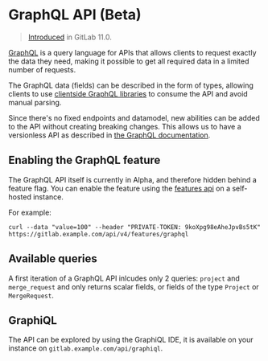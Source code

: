# GraphQL API (Beta)

> [Introduced][ce-19008] in GitLab 11.0.

[GraphQL](https://graphql.org/) is a query language for APIs that
allows clients to request exactly the data they need, making it
possible to get all required data in a limited number of requests.

The GraphQL data (fields) can be described in the form of types,
allowing clients to use [clientside GraphQL
libraries](https://graphql.org/code/#graphql-clients) to consume the
API and avoid manual parsing.

Since there's no fixed endpoints and datamodel, new abilities can be
added to the API without creating breaking changes. This allows us to
have a versionless API as described in [the GraphQL
documentation](https://graphql.org/learn/best-practices/#versioning).

## Enabling the GraphQL feature

The GraphQL API itself is currently in Alpha, and therefore hidden behind a
feature flag. You can enable the feature using the [features api][features-api] on a self-hosted instance.

For example:

```shell
curl --data "value=100" --header "PRIVATE-TOKEN: 9koXpg98eAheJpvBs5tK" https://gitlab.example.com/api/v4/features/graphql
```

## Available queries

A first iteration of a GraphQL API inlcudes only 2 queries: `project` and
`merge_request` and only returns scalar fields, or fields of the type `Project`
or `MergeRequest`.

## GraphiQL

The API can be explored by using the GraphiQL IDE, it is available on your
instance on `gitlab.example.com/api/graphiql`.

[ce-19008]: https://gitlab.com/gitlab-org/gitlab-ce/merge_requests/19008
[features-api]: ../features.md
